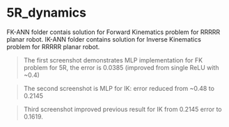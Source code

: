 # 5R_dynamics
FK-ANN folder contais solution for Forward Kinematics problem for RRRRR planar robot.
IK-ANN folder contains solution for Inverse Kinematics problem for RRRRR planar robot.

>The first screenshot demonstrates MLP implementation for FK problem for 5R, the error is 0.0385 (improved from single ReLU with ~0.4)

>The second screenshot is MLP for IK: error reduced from ~0.48 to 0.2145

>Third screenshot improved previous result for IK from 0.2145 error to 0.1619.
